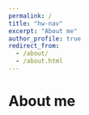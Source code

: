 ```yaml
---
permalink: /
title: "hw-nav"
excerpt: "About me"
author_profile: true
redirect_from: 
  - /about/
  - /about.html
---
```


# About me









